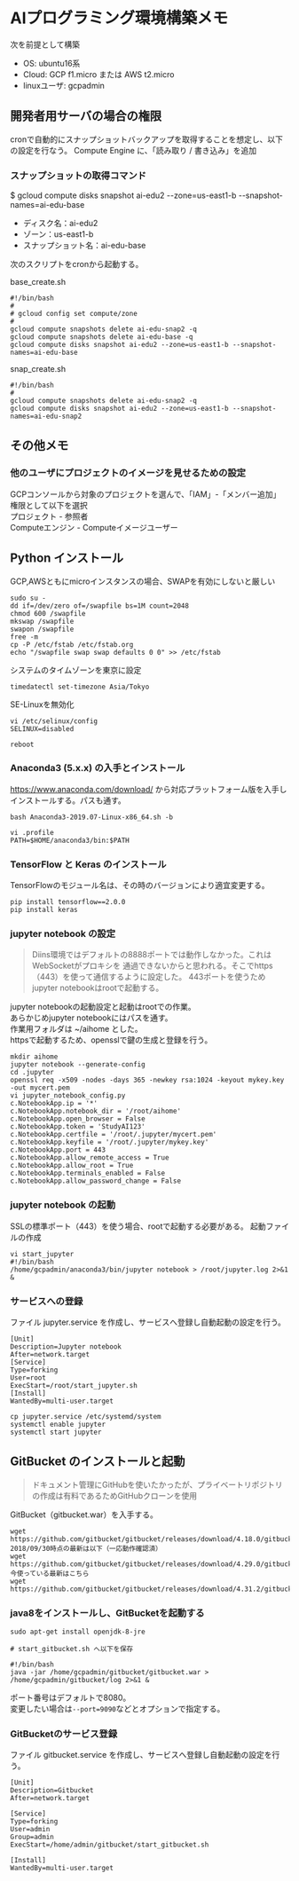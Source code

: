 # AIプログラミング環境構築メモ

次を前提として構築  
* OS: ubuntu16系
* Cloud: GCP f1.micro または AWS t2.micro
* linuxユーザ: gcpadmin

## 開発者用サーバの場合の権限

cronで自動的にスナップショットバックアップを取得することを想定し、以下の設定を行なう。
Compute Engine に、「読み取り / 書き込み」を追加

### スナップショットの取得コマンド

$ gcloud compute disks snapshot ai-edu2 --zone=us-east1-b --snapshot-names=ai-edu-base

* ディスク名：ai-edu2<br>
* ゾーン：us-east1-b<br>
* スナップショット名：ai-edu-base<br>

次のスクリプトをcronから起動する。

base_create.sh

```
#!/bin/bash
#
# gcloud config set compute/zone
#
gcloud compute snapshots delete ai-edu-snap2 -q
gcloud compute snapshots delete ai-edu-base -q
gcloud compute disks snapshot ai-edu2 --zone=us-east1-b --snapshot-names=ai-edu-base
```

snap_create.sh

```
#!/bin/bash
#
gcloud compute snapshots delete ai-edu-snap2 -q
gcloud compute disks snapshot ai-edu2 --zone=us-east1-b --snapshot-names=ai-edu-snap2
```

## その他メモ

### 他のユーザにプロジェクトのイメージを見せるための設定

GCPコンソールから対象のプロジェクトを選んで、「IAM」-「メンバー追加」<br>
権限として以下を選択<br>
プロジェクト - 参照者<br>
Computeエンジン - Computeイメージユーザー

## Python インストール

GCP,AWSともにmicroインスタンスの場合、SWAPを有効にしないと厳しい

```
sudo su -
dd if=/dev/zero of=/swapfile bs=1M count=2048
chmod 600 /swapfile
mkswap /swapfile
swapon /swapfile
free -m
cp -P /etc/fstab /etc/fstab.org
echo "/swapfile swap swap defaults 0 0" >> /etc/fstab
```

システムのタイムゾーンを東京に設定

```
timedatectl set-timezone Asia/Tokyo
```

SE-Linuxを無効化

```
vi /etc/selinux/config
SELINUX=disabled

reboot
```

### Anaconda3 (5.x.x) の入手とインストール

https://www.anaconda.com/download/ から対応プラットフォーム版を入手しインストールする。パスも通す。

```
bash Anaconda3-2019.07-Linux-x86_64.sh -b

vi .profile
PATH=$HOME/anaconda3/bin:$PATH
```

### TensorFlow と Keras のインストール

TensorFlowのモジュール名は、その時のバージョンにより適宜変更する。<br>

```
pip install tensorflow==2.0.0
pip install keras
```

### jupyter notebook の設定

> Diins環境ではデフォルトの8888ポートでは動作しなかった。これはWebSocketがプロキシを
通過できないからと思われる。そこでhttps（443）を使って通信するように設定した。
443ポートを使うためjupyter notebookはrootで起動する。

jupyter notebookの起動設定と起動はrootでの作業。<br>
あらかじめjupyter notebookにはパスを通す。<br>
作業用フォルダは ~/aihome とした。<br>
httpsで起動するため、opensslで鍵の生成と登録を行う。<br>

```
mkdir aihome
jupyter notebook --generate-config
cd .jupyter
openssl req -x509 -nodes -days 365 -newkey rsa:1024 -keyout mykey.key -out mycert.pem
vi jupyter_notebook_config.py
c.NotebookApp.ip = '*'
c.NotebookApp.notebook_dir = '/root/aihome'
c.NotebookApp.open_browser = False
c.NotebookApp.token = 'StudyAI123'
c.NotebookApp.certfile = '/root/.jupyter/mycert.pem'
c.NotebookApp.keyfile = '/root/.jupyter/mykey.key'
c.NotebookApp.port = 443
c.NotebookApp.allow_remote_access = True
c.NotebookApp.allow_root = True
c.NotebookApp.terminals_enabled = False
c.NotebookApp.allow_password_change = False
```

### jupyter notebook の起動

SSLの標準ポート（443）を使う場合、rootで起動する必要がある。
起動ファイルの作成

```
vi start_jupyter
#!/bin/bash
/home/gcpadmin/anaconda3/bin/jupyter notebook > /root/jupyter.log 2>&1 &
```

### サービスへの登録

ファイル jupyter.service を作成し、サービスへ登録し自動起動の設定を行う。

```
[Unit]
Description=Jupyter notebook
After=network.target
[Service]
Type=forking
User=root
ExecStart=/root/start_jupyter.sh
[Install]
WantedBy=multi-user.target
```

```
cp jupyter.service /etc/systemd/system
systemctl enable jupyter
systemctl start jupyter
```


## GitBucket のインストールと起動

> ドキュメント管理にGitHubを使いたかったが、プライベートリポジトリの作成は有料であるためGitHubクローンを使用

GitBucket（gitbucket.war）を入手する。

```
wget https://github.com/gitbucket/gitbucket/releases/download/4.18.0/gitbucket.war
2018/09/30時点の最新は以下（一応動作確認済）
wget https://github.com/gitbucket/gitbucket/releases/download/4.29.0/gitbucket.war
今使っている最新はこちら
wget https://github.com/gitbucket/gitbucket/releases/download/4.31.2/gitbucket.war
```

### java8をインストールし、GitBucketを起動する

```
sudo apt-get install openjdk-8-jre

# start_gitbucket.sh へ以下を保存

#!/bin/bash
java -jar /home/gcpadmin/gitbucket/gitbucket.war > /home/gcpadmin/gitbucket/log 2>&1 &
```
ポート番号はデフォルトで8080。<br>
変更したい場合は`--port=9090`などとオプションで指定する。

### GitBucketのサービス登録

ファイル gitbucket.service を作成し、サービスへ登録し自動起動の設定を行う。

```
[Unit]
Description=Gitbucket
After=network.target

[Service]
Type=forking
User=admin
Group=admin
ExecStart=/home/admin/gitbucket/start_gitbucket.sh

[Install]
WantedBy=multi-user.target
```
